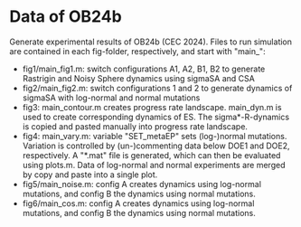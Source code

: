 # Data of OB24b
Generate experimental results of OB24b (CEC 2024). 
Files to run simulation are contained in each fig-folder, respectively, and start with "main_":
* fig1/main_fig1.m: switch configurations A1, A2, B1, B2 to generate Rastrigin and Noisy Sphere dynamics using sigmaSA and CSA
* fig2/main_fig2.m: switch configurations 1 and 2 to generate dynamics of sigmaSA with log-normal and normal mutations
* fig3: main_contour.m creates progress rate landscape. main_dyn.m  is used to create corresponding dynamics of ES. The sigma*-R-dynamics is copied and pasted manually into progress rate landscape.
* fig4: main_vary.m: variable "SET_metaEP" sets (log-)normal mutations.
Variation is controlled by (un-)commenting data below DOE1 and DOE2, respectively.
A "*.mat" file is generated, which can then be evaluated using plots.m.
Data of log-normal and normal experiments are merged by copy and paste into a single plot.
* fig5/main_noise.m: config A creates dynamics using log-normal mutations, and config B the dynamics using normal mutations.
* fig6/main_cos.m: config A creates dynamics using log-normal mutations, and config B the dynamics using normal mutations.